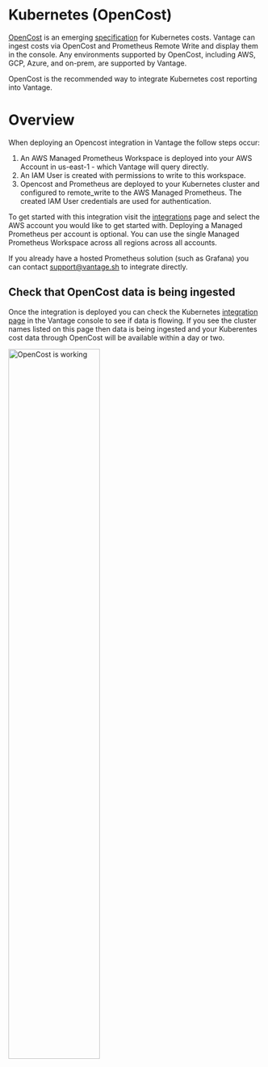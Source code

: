 # Kubernetes (OpenCost)

[OpenCost](https://www.opencost.io) is an emerging [specification](https://github.com/opencost/opencost/blob/develop/spec/opencost-specv01.md) for Kubernetes costs. Vantage can ingest costs via OpenCost and Prometheus Remote Write and display them in the console. Any environments supported by OpenCost, including AWS, GCP, Azure, and on-prem, are supported by Vantage.

OpenCost is the recommended way to integrate Kubernetes cost reporting into Vantage.

# Overview

When deploying an Opencost integration in Vantage the follow steps occur:

1. An AWS Managed Prometheus Workspace is deployed into your AWS Account in us-east-1 - which Vantage will query directly.
2. An IAM User is created with permissions to write to this workspace.
3. Opencost and Prometheus are deployed to your Kubernetes cluster and configured to remote_write to the AWS Managed Prometheus. The created IAM User credentials are used for authentication.

To get started with this integration visit the [integrations](https://console.vantage.sh/settings/integrations) page and select the AWS account you would like to get started with. Deploying a Managed Prometheus per account is optional. You can use the single Managed Prometheus Workspace across all regions across all accounts.

If you already have a hosted Prometheus solution (such as Grafana) you can contact support@vantage.sh to integrate directly.

## Check that OpenCost data is being ingested

Once the integration is deployed you can check the Kubernetes [integration page](https://console.vantage.sh/settings/integrations) in the Vantage console to see if data is flowing. If you see the cluster names listed on this page then data is being ingested and your Kuberentes cost data through OpenCost will be available within a day or two.

<div style={{display:"flex", justifyContent:"center"}}>
    <img alt="OpenCost is working" width="60%" src="/img/opencost_working.png" />
</div>